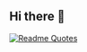## Hi there 👋

[![Readme Quotes](https://quotes-github-readme.vercel.app/api?type=horizontal&theme=catppuccin_macchiato&quote=No%20necesito%20que%20sea%20f%C3%A1cil%2C%20s%C3%B3lo%20posible.&author=Pablo%20Mouche)](https://github.com/piyushsuthar/github-readme-quotes)

<!--
**MariaSolGaraventa/MariaSolGaraventa** is a ✨ _special_ ✨ repository because its `README.md` (this file) appears on your GitHub profile.

Here are some ideas to get you started:

- 🔭 I’m currently working on ...
- 🌱 I’m currently learning ...
- 👯 I’m looking to collaborate on ...
- 🤔 I’m looking for help with ...
- 💬 Ask me about ...
- 📫 How to reach me: ...
- 😄 Pronouns: ...
- ⚡ Fun fact: ...
-->
